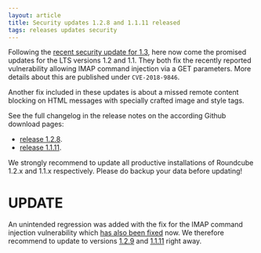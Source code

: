 ```yaml
---
layout: article
title: Security updates 1.2.8 and 1.1.11 released
tags: releases updates security
---
```


Following the [recent security update for 1.3](/news/2018/04/11/security-update-1.3.6),
here now come the promised updates for the LTS versions 1.2 and 1.1. They both fix the 
recently reported vulnerability allowing IMAP command injection via a GET parameters.
More details about this are published under `CVE-2018-9846`.

Another fix included in these updates is about a missed remote content blocking
on HTML messages with specially crafted image and style tags.

See the full changelog in the release notes on the according Github download pages:
* [release 1.2.8](https://github.com/roundcube/roundcubemail/releases/tag/1.2.8).
* [release 1.1.11](https://github.com/roundcube/roundcubemail/releases/tag/1.1.11).

We strongly recommend to update all productive installations of Roundcube 1.2.x and 1.1.x respectively.
Please do backup your data before updating!

# UPDATE

An unintended regression was added with the fix for the IMAP command injection vulnerability which [has also been fixed](/news/2018/04/29/updates-1.2.9-1.1.12-released) now. We therefore recommend to update to versions [1.2.9](https://github.com/roundcube/roundcubemail/releases/tag/1.2.9) and [1.1.11](https://github.com/roundcube/roundcubemail/releases/tag/1.1.12) right away.
